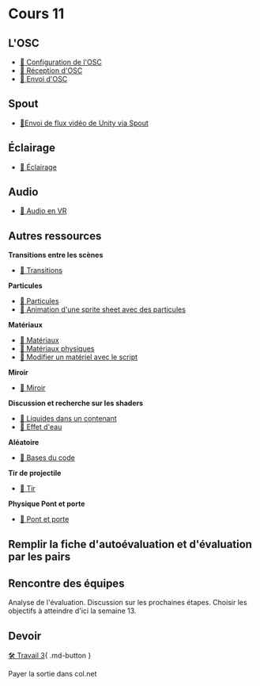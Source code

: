 # Cours 11
## L'OSC
- [📝 Configuration de l'OSC](osc/configuration.md)
- [📝 Réception d'OSC](osc/recevoir.md)
- [📝 Envoi d'OSC](osc/envoyer.md)

## Spout 
- [📝Envoi de flux vidéo de Unity via Spout](unity/spout.md)

## Éclairage
- [📝 Éclairage](unity/eclairage.md)


## Audio

- [📝 Audio en VR](unity/audio_vr.md)


## Autres ressources    

**Transitions entre les scènes**

- [📝 Transitions](unity/transitions.md)


**Particules**

- [📝 Particules](unity/particules.md)
- [📝 Animation d'une sprite sheet avec des particules](unity/particules_sprite.md)

**Matériaux**     

- [📝 Matériaux](unity/materiaux.md)
- [📝 Matériaux physiques](unity/physique_material.md)
- [📝 Modifier un matériel avec le script](code/materiel_code.md)

**Miroir**

- [📝 Miroir](unity/miroir.md)


**Discussion et recherche sur les shaders**    

- [📝 Liquides dans un contenant](https://www.youtube.com/watch?v=tI3USKIbnh0&t=493s )
- [📝 Effet d'eau](https://www.youtube.com/watch?v=Vg0L9aCRWPE&t=2s)


**Aléatoire**

- [📝 Bases du code](code/aleatoire.md)
  
**Tir de projectile**

- [📝 Tir](unity/tir.md)

**Physique Pont et porte**

- [📝 Pont et porte](unity/physique.md)




## Remplir la fiche d'autoévaluation et d'évaluation par les pairs

## Rencontre des équipes
Analyse de l'évaluation. Discussion sur les prochaines étapes. Choisir les objectifs à atteindre d'ici la semaine 13. 


## Devoir

[🛠️ Travail 3](./travaux/travail3.md){ .md-button } 

Payer la sortie dans col.net
